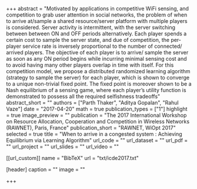+++
abstract = "Motivated by applications in competitive WiFi sensing, and competition to grab user attention in social networks, the problem of when to arrive at/sample a shared resource/server platform with multiple players is considered. Server activity is intermittent, with the server switching between between ON and OFF periods alternatively. Each player spends a certain cost to sample the server state, and due of competition, the per-player service rate is inversely proportional to the number of connected/ arrived players. The objective of each player is to arrive/ sample the server as soon as any ON period begins while incurring minimal sensing cost and to avoid having many other players overlap in time with itself. For this competition model, we propose a distributed randomized learning algorithm (strategy to sample the server) for each player, which is shown to converge to a unique non-trivial fixed point. The fixed point is moreover shown to be a Nash equilibrium of a sensing game, where each player’s utility function is demonstrated to possess all the required selfishness tradeoffs"
abstract_short = ""
authors = ["Parth Thaker", "Aditya Gopalan", "Rahul Vaze"]
date = "2017-04-20"
math = true
publication_types = ["1"]
highlight = true
image_preview = ""
publication = "The 2017 International Workshop on Resource Allocation, Cooperation and Competition in Wireless Networks (RAWNET), Paris, France"
publication_short = "RAWNET, WiOpt 2017"
selected = true
title = "When to arrive in a congested system : Achieving Equilibrium via Learning Algorithm"
url_code = ""
url_dataset = ""
url_pdf = ""
url_project = ""
url_slides = ""
url_video = ""

[[url_custom]]
    name = "BibTeX"
    url = "txt/icde2017.txt"

[header]
  caption = ""
  image = ""

+++

